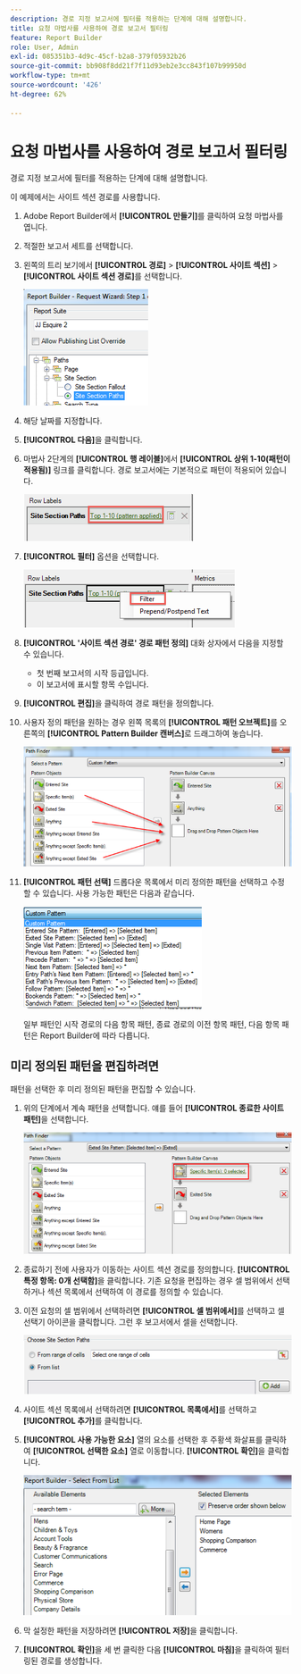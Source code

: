 ```yaml
---
description: 경로 지정 보고서에 필터를 적용하는 단계에 대해 설명합니다.
title: 요청 마법사를 사용하여 경로 보고서 필터링
feature: Report Builder
role: User, Admin
exl-id: 085351b3-4d9c-45cf-b2a8-379f05932b26
source-git-commit: bb908f8dd21f7f11d93eb2e3cc843f107b99950d
workflow-type: tm+mt
source-wordcount: '426'
ht-degree: 62%

---
```


# 요청 마법사를 사용하여 경로 보고서 필터링

경로 지정 보고서에 필터를 적용하는 단계에 대해 설명합니다.

이 예제에서는 사이트 섹션 경로를 사용합니다.

1. Adobe Report Builder에서 **[!UICONTROL 만들기]**&#x200B;를 클릭하여 요청 마법사를 엽니다.
1. 적절한 보고서 세트를 선택합니다.
1. 왼쪽의 트리 보기에서 **[!UICONTROL 경로]** > **[!UICONTROL 사이트 섹션]** > **[!UICONTROL 사이트 섹션 경로]**&#x200B;를 선택합니다.

   ![사이트 섹션 경로를 보여 주는 스크린샷이 선택되었습니다.](assets/site_section_path_1.png)

1. 해당 날짜를 지정합니다.

1. **[!UICONTROL 다음]**&#x200B;을 클릭합니다.

1. 마법사 2단계의 **[!UICONTROL 행 레이블]**&#x200B;에서 **[!UICONTROL 상위 1-10(패턴이 적용됨)]** 링크를 클릭합니다. 경로 보고서에는 기본적으로 패턴이 적용되어 있습니다.

   ![기본 경로 패턴을 보여 주는 스크린샷](assets/site_section_path_2.png)

1. **[!UICONTROL 필터]** 옵션을 선택합니다.

   ![필터 옵션을 강조 표시하는 스크린샷](assets/filter_option.png)

1. **[!UICONTROL &#39;사이트 섹션 경로&#39; 경로 패턴 정의]** 대화 상자에서 다음을 지정할 수 있습니다.
   * 첫 번째 보고서의 시작 등급입니다.
   * 이 보고서에 표시할 항목 수입니다.
1. **[!UICONTROL 편집]**&#x200B;을 클릭하여 경로 패턴을 정의합니다.

1. 사용자 정의 패턴을 원하는 경우 왼쪽 목록의 **[!UICONTROL 패턴 오브젝트]**&#x200B;를 오른쪽의 **[!UICONTROL Pattern Builder 캔버스]**&#x200B;로 드래그하여 놓습니다.

   ![](assets/custom_pattern.png)

1. **[!UICONTROL 패턴 선택]** 드롭다운 목록에서 미리 정의한 패턴을 선택하고 수정할 수 있습니다. 사용 가능한 패턴은 다음과 같습니다.

   ![](assets/select_a_pattern.png)

   일부 패턴인 시작 경로의 다음 항목 패턴, 종료 경로의 이전 항목 패턴, 다음 항목 패턴은 Report Builder에 따라 다릅니다.

## 미리 정의된 패턴을 편집하려면

패턴을 선택한 후 미리 정의된 패턴을 편집할 수 있습니다.

1. 위의 단계에서 계속 패턴을 선택합니다. 얘를 들어 **[!UICONTROL 종료한 사이트 패턴]**&#x200B;을 선택합니다.

   ![선택한 패턴을 강조 표시하는 스크린샷](assets/exited_site_pattern.png)

1. 종료하기 전에 사용자가 이동하는 사이트 섹션 경로를 정의합니다. **[!UICONTROL 특정 항목: 0개 선택함]**&#x200B;을 클릭합니다. 기존 요청을 편집하는 경우 셀 범위에서 선택하거나 섹션 목록에서 선택하여 이 경로를 정의할 수 있습니다.

1. 이전 요청의 셀 범위에서 선택하려면 **[!UICONTROL 셀 범위에서]**&#x200B;를 선택하고 셀 선택기 아이콘을 클릭합니다. 그런 후 보고서에서 셀을 선택합니다.

   ![셀 범위 또는 목록에서 선택하는 옵션을 보여 주는 스크린샷입니다.](assets/choose_site_section_paths.png)

1. 사이트 섹션 목록에서 선택하려면 **[!UICONTROL 목록에서]**&#x200B;를 선택하고 **[!UICONTROL 추가]**&#x200B;를 클릭합니다.

1. **[!UICONTROL 사용 가능한 요소]** 열의 요소를 선택한 후 주황색 화살표를 클릭하여 **[!UICONTROL 선택한 요소]** 열로 이동합니다. **[!UICONTROL 확인]**&#x200B;을 클릭합니다.

   ![사용 가능한 요소 및 선택한 요소를 보여주는 스크린샷입니다.](assets/move_site_section_elements.png)

1. 막 설정한 패턴을 저장하려면 **[!UICONTROL 저장]**&#x200B;을 클릭합니다.

1. **[!UICONTROL 확인]**&#x200B;을 세 번 클릭한 다음 **[!UICONTROL 마침]**&#x200B;을 클릭하여 필터링된 경로를 생성합니다.
